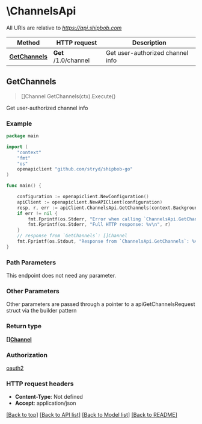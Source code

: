 # \ChannelsApi

All URIs are relative to *https://api.shipbob.com*

Method | HTTP request | Description
------------- | ------------- | -------------
[**GetChannels**](ChannelsApi.md#GetChannels) | **Get** /1.0/channel | Get user-authorized channel info



## GetChannels

> []Channel GetChannels(ctx).Execute()

Get user-authorized channel info

### Example

```go
package main

import (
    "context"
    "fmt"
    "os"
    openapiclient "github.com/stryd/shipbob-go"
)

func main() {

    configuration := openapiclient.NewConfiguration()
    apiClient := openapiclient.NewAPIClient(configuration)
    resp, r, err := apiClient.ChannelsApi.GetChannels(context.Background()).Execute()
    if err != nil {
        fmt.Fprintf(os.Stderr, "Error when calling `ChannelsApi.GetChannels``: %v\n", err)
        fmt.Fprintf(os.Stderr, "Full HTTP response: %v\n", r)
    }
    // response from `GetChannels`: []Channel
    fmt.Fprintf(os.Stdout, "Response from `ChannelsApi.GetChannels`: %v\n", resp)
}
```

### Path Parameters

This endpoint does not need any parameter.

### Other Parameters

Other parameters are passed through a pointer to a apiGetChannelsRequest struct via the builder pattern


### Return type

[**[]Channel**](Channel.md)

### Authorization

[oauth2](../README.md#oauth2)

### HTTP request headers

- **Content-Type**: Not defined
- **Accept**: application/json

[[Back to top]](#) [[Back to API list]](../README.md#documentation-for-api-endpoints)
[[Back to Model list]](../README.md#documentation-for-models)
[[Back to README]](../README.md)

